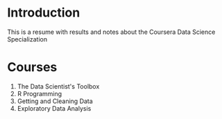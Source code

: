 ### <h1> Introduction
This is a resume with results and notes about the Coursera Data Science Specialization
  
### <h1> Courses
1. The Data Scientist's Toolbox 
2. R Programming
3. Getting and Cleaning Data
4. Exploratory Data Analysis
  
